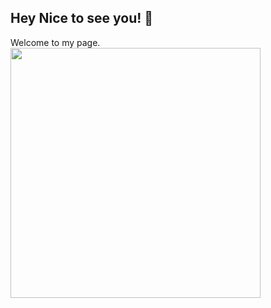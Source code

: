 
## Hey Nice to see you! :wave:<br/>
Welcome to my page.<br/>
<img src="https://image.freepik.com/foto-gratis/concepto-diseno-web-dibujos_1134-77.jpg" height="400px"/>



